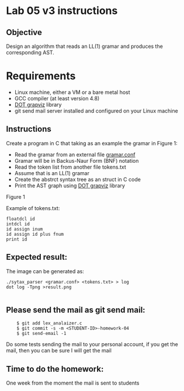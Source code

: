 # Lab 05 v3 instructions

## Objective

Design an algorithm that reads an LL(1) gramar and produces the corresponding AST.

# Requirements

* Linux machine, either a VM or a bare metal host
* GCC compiler (at least version 4.8)
* [DOT grapviz](http://www.graphviz.org) library
* git send mail server installed and configured on your Linux machine

## Instructions

Create a program in C that taking as an example the gramar in Figure 1:

* Read the gramar from an external file [gramar.conf](gramar.conf)
* Gramar will be in Backus-Naur Form (BNF) notation
* Read the token list from another file tokens.txt
* Assume that is an LL(1) gramar
* Create the abstrct syntax tree as an struct in C code
* Print the AST graph using [DOT grapviz](http://www.graphviz.org) library

Figure 1

Example of tokens.txt:

```
floatdcl id
intdcl id
id assign inum
id assign id plus fnum
print id

```

## Expected result:


The image can be generated as:
```
./sytax_parser <gramar.conf> <tokens.txt> > log
dot log -Tpng >result.png
```


```

```

## Please send the mail as git send mail:

```
    $ git add lex_analaizer.c
    $ git commit -s -m <STUDENT-ID>-homework-04
    $ git send-email -1

```
Do some tests sending the mail to your personal account, if you get the mail,
then you can be sure I will get the mail

## Time to do the homework:

One week from the moment the mail is sent to students


